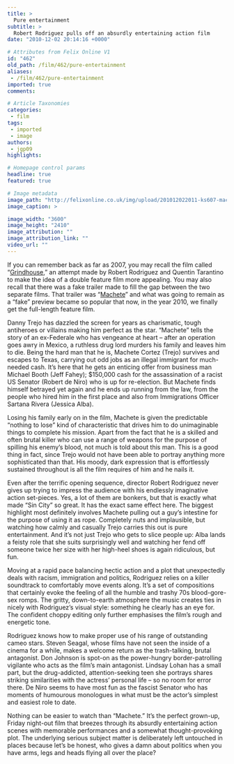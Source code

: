 ```yaml
---
title: >
  Pure entertainment
subtitle: >
  Robert Rodriguez pulls off an absurdly entertaining action film
date: "2010-12-02 20:14:16 +0000"

# Attributes from Felix Online V1
id: "462"
old_path: /film/462/pure-entertainment
aliases:
 - /film/462/pure-entertainment
imported: true
comments:

# Article Taxonomies
categories:
 - film
tags:
 - imported
 - image
authors:
 - jgp09
highlights:

# Homepage control params
headline: true
featured: true

# Image metadata
image_path: "http://felixonline.co.uk/img/upload/201012022011-ks607-machete.jpg"
image_caption: >

image_width: "3600"
image_height: "2410"
image_attribution: ""
image_attribution_link: ""
video_url: ""
---
```


If you can remember back as far as 2007, you may recall the film called “[Grindhouse](http://www.imdb.com/title/tt0462322/),” an attempt made by Robert Rodriguez and Quentin Tarantino to make the idea of a double feature film more appealing. You may also recall that there was a fake trailer made to fill the gap between the two separate films. That trailer was “[Machete](http://www.youtube.com/watch?v=hIxcVzwLR1k)” and what was going to remain as a “fake” preview became so popular that now, in the year 2010, we finally get the full-length feature film.

Danny Trejo has dazzled the screen for years as charismatic, tough antiheroes or villains making him perfect as the star. “Machete” tells the story of an ex-Federale who has vengeance at heart – after an operation goes awry in Mexico, a ruthless drug lord murders his family and leaves him to die. Being the hard man that he is, Machete Cortez (Trejo) survives and escapes to Texas, carrying out odd jobs as an illegal immigrant for much-needed cash. It’s here that he gets an enticing offer from business man Michael Booth (Jeff Fahey); $150,000 cash for the assassination of a racist US Senator (Robert de Niro) who is up for re-election. But Machete finds himself betrayed yet again and he ends up running from the law, from the people who hired him in the first place and also from Immigrations Officer Sartana Rivera (Jessica Alba).

Losing his family early on in the film, Machete is given the predictable “nothing to lose” kind of characteristic that drives him to do unimaginable things to complete his mission. Apart from the fact that he is a skilled and often brutal killer who can use a range of weapons for the purpose of spilling his enemy’s blood, not much is told about this man. This is a good thing in fact, since Trejo would not have been able to portray anything more sophisticated than that. His moody, dark expression that is effortlessly sustained throughout is all the film requires of him and he nails it.

Even after the terrific opening sequence, director Robert Rodriguez never gives up trying to impress the audience with his endlessly imaginative action set-pieces. Yes, a lot of them are bonkers, but that is exactly what made “Sin City” so great. It has the exact same effect here. The biggest highlight most definitely involves Machete pulling out a guy’s intestine for the purpose of using it as rope. Completely nuts and implausible, but watching how calmly and casually Trejo carries this out is pure entertainment. And it’s not just Trejo who gets to slice people up: Alba lands a feisty role that she suits surprisingly well and watching her fend off someone twice her size with her high-heel shoes is again ridiculous, but fun.

Moving at a rapid pace balancing hectic action and a plot that unexpectedly deals with racism, immigration and politics, Rodriguez relies on a killer soundtrack to comfortably move events along. It’s a set of compositions that certainly evoke the feeling of all the humble and trashy 70s blood-gore-sex romps. The gritty, down-to-earth atmosphere the music creates ties in nicely with Rodriguez’s visual style: something he clearly has an eye for. The confident choppy editing only further emphasises the film’s rough and energetic tone.

Rodriguez knows how to make proper use of his range of outstanding cameo stars. Steven Seagal, whose films have not seen the inside of a cinema for a while, makes a welcome return as the trash-talking, brutal antagonist. Don Johnson is spot-on as the power-hungry border-patrolling vigilante who acts as the film’s main antagonist. Lindsay Lohan has a small part, but the drug-addicted, attention-seeking teen she portrays shares striking similarities with the actress’ personal life – so no room for error there. De Niro seems to have most fun as the fascist Senator who has moments of humourous monologues in what must be the actor’s simplest and easiest role to date.

Nothing can be easier to watch than “Machete.” It’s the perfect grown-up, Friday night-out film that breezes through its absurdly entertaining action scenes with memorable performances and a somewhat thought-provoking plot. The underlying serious subject matter is deliberately left untouched in places because let’s be honest, who gives a damn about politics when you have arms, legs and heads flying all over the place?
